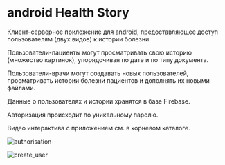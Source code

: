 # android Health Story

Клиент-серверное приложение для android, предоставляющее доступ пользователям (двух видов) к истории болезни.

Пользователи-пациенты могут просматривать свою историю (множество картинок), упорядочивая по дате и по типу документа.

Пользователи-врачи могут создавать новых пользователей, просматривать истории болезни пациентов и дополнять их новыми файлами.

Данные о пользователях и истории хранятся в базе Firebase.

Авторизация происходит по уникальному паролю.

Видео интерактива с приложением см. в корневом каталоге.

![authorisation](https://user-images.githubusercontent.com/43678315/141685415-ce088287-6652-4266-ac89-d901fc32feff.jpg)

![create_user](https://user-images.githubusercontent.com/43678315/141685424-3a2172b8-8058-47cd-baf4-cba35a8a4768.jpg)
